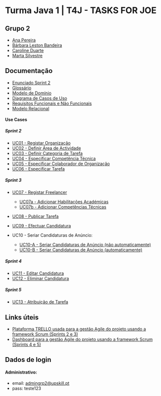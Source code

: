 # Turma Java 1 | T4J - TASKS FOR JOE

## Grupo 2

- [Ana Pereira](https://github.com/anapereiraUpSkill)
- [Bárbara Leston Bandeira](https://github.com/blestonbandeiraUPSKILL)
- [Caroline Duarte](https://github.com/carol-duarte)
- [Marta Silvestre](https://github.com/Marta-Silvestre)

## Documentação

- [Enunciado Sprint 2](https://github.com/blestonbandeiraUPSKILL/upskill_java1_labprg_grupo2/blob/main/Documenta%C3%A7%C3%A3o/Sprint%202/Enunciado/Enunciado.md)
- [Glossário](https://github.com/blestonbandeiraUPSKILL/upskill_java1_labprg_grupo2/blob/main/Documenta%C3%A7%C3%A3o/Sprint%203/Glossario.md)
- [Modelo de Domínio](https://github.com/blestonbandeiraUPSKILL/upskill_java1_labprg_grupo2/blob/main/Documenta%C3%A7%C3%A3o/Sprint%203/Modelo_Dom%C3%ADnio.png)
- [Diagrama de Casos de Uso](https://github.com/blestonbandeiraUPSKILL/upskill_java1_labprg_grupo2/blob/main/Documenta%C3%A7%C3%A3o/Sprint%205/Diagrama_Casos_Uso/Diagrama_Casos_Uso.png)
- [Requisitos Funcionais e Não Funcionais](https://github.com/blestonbandeiraUPSKILL/upskill_java1_labprg_grupo2/blob/main/Documenta%C3%A7%C3%A3o/Sprint%203/Requisitos_Funcionais_e_Nao_Funcionais.md)
- [Modelo Relacional](https://github.com/blestonbandeiraUPSKILL/upskill_java1_labprg_grupo2/blob/main/BaseDados/Modelo_Relacional.png)

#### Use Cases

##### Sprint 2
- [UC01 - Registar Organização](https://github.com/blestonbandeiraUPSKILL/upskill_java1_labprg_grupo2/blob/main/Documenta%C3%A7%C3%A3o/Sprint%202/UC01_Registar_Organizacao/UC01_Registar_Organizacao.md)
- [UC02 - Definir Área de Actividade](https://github.com/blestonbandeiraUPSKILL/upskill_java1_labprg_grupo2/blob/main/Documenta%C3%A7%C3%A3o/Sprint%202/UC02_Definir_Area_Atividade/UC02_Definir_Area_Atividade.md)
- [UC03 - Definir Categoria de Tarefa](https://github.com/blestonbandeiraUPSKILL/upskill_java1_labprg_grupo2/blob/main/Documenta%C3%A7%C3%A3o/Sprint%202/UC03_Definir_Categoria_Tarefa/UC03_Definir_Categoria_Tarefa.md)
- [UC04 - Especificar Competência Técnica](https://github.com/blestonbandeiraUPSKILL/upskill_java1_labprg_grupo2/blob/main/Documenta%C3%A7%C3%A3o/Sprint%202/UC04_Especificar_Competencia_Tecnica/UC04_Especificar_Competencia_Tecnica.md)
- [UC05 - Especificar Colaborador de Organização ](https://github.com/blestonbandeiraUPSKILL/upskill_java1_labprg_grupo2/blob/main/Documenta%C3%A7%C3%A3o/Sprint%202/UC05_Especificar_Colaborador_Organizacao/UC05_Especificar_Colaborador_Organizacao.md)
- [UC06 - Especificar Tarefa](https://github.com/blestonbandeiraUPSKILL/upskill_java1_labprg_grupo2/blob/main/Documenta%C3%A7%C3%A3o/Sprint%202/UC06_Especificar_Tarefa/UC06_Especificar_Tarefa.md)

##### Sprint 3
- [UC07 - Registar Freelancer](https://github.com/blestonbandeiraUPSKILL/upskill_java1_labprg_grupo2/blob/main/Documenta%C3%A7%C3%A3o/Sprint%203/UC07_Registar_Freelancer/UC07.md)
    - [UC07a - Adicionar Habilitações Académicas](https://github.com/blestonbandeiraUPSKILL/upskill_java1_labprg_grupo2/blob/main/Documenta%C3%A7%C3%A3o/Sprint%203/UC07a_Adicionar_Habilitacoes_Academicas/UC07a.md)
    - [UC07b - Adicionar Competências Técnicas](https://github.com/blestonbandeiraUPSKILL/upskill_java1_labprg_grupo2/blob/main/Documenta%C3%A7%C3%A3o/Sprint%203/UC07b_Adicionar_Competencias_Tecnicas/UC07b.md)

- [UC08 - Publicar Tarefa](https://github.com/blestonbandeiraUPSKILL/upskill_java1_labprg_grupo2/blob/main/Documenta%C3%A7%C3%A3o/Sprint%203/UC08_Publicar_Tarefa/UC08_Publicar_Tarefa.md)
- [UC09 - Efectuar Candidatura](https://github.com/blestonbandeiraUPSKILL/upskill_java1_labprg_grupo2/blob/main/Documenta%C3%A7%C3%A3o/Sprint%203/UC09_Efectuar_Candidatura/UC09_Efectuar_Candidatura.md)
- UC10 - Seriar Candidaturas de Anúncio:
    - [UC10-A - Seriar Candidaturas de Anúncio (não automaticamente)](https://github.com/blestonbandeiraUPSKILL/upskill_java1_labprg_grupo2/blob/main/Documenta%C3%A7%C3%A3o/Sprint%203/UC10_A_Seriar_Candidaturas_(n%C3%A3o_automaticamente)/UC10_A_Seriar_Candidaturas_(nao_automaticamente).md)
    - [UC10-B - Seriar Candidaturas de Anúncio (automaticamente)](https://github.com/blestonbandeiraUPSKILL/upskill_java1_labprg_grupo2/blob/main/Documenta%C3%A7%C3%A3o/Sprint%203/UC10_B_Seriar_Candidaturas_(automaticamente)/UC10_B_Seriar_Candidaturas_(automaticamente).md)

##### Sprint 4
- [UC11 - Editar Candidatura](https://github.com/blestonbandeiraUPSKILL/upskill_java1_labprg_grupo2/blob/main/Documenta%C3%A7%C3%A3o/Sprint%204/UC11_Editar_Candidatura/UC11.md)
- [UC12 - Eliminar Candidatura](https://github.com/blestonbandeiraUPSKILL/upskill_java1_labprg_grupo2/blob/main/Documenta%C3%A7%C3%A3o/Sprint%204/UC12_Eliminar_Candidatura/UC12.md)

##### Sprint 5
- [UC13 - Atribuição de Tarefa](https://github.com/blestonbandeiraUPSKILL/upskill_java1_labprg_grupo2/blob/main/Documenta%C3%A7%C3%A3o/Sprint%205/UC13_Atribuicao_de_Tarefa/UC13.md)

## Links úteis

- [Plataforma TRELLO usada para a gestão Agile do projeto usando a framework Scrum (Sprints 2 e 3)](https://trello.com/b/atvb02FQ)
- [Dashboard para a gestão Agile do projeto usando a framework Scrum (Sprints 4 e 5)](https://github.com/blestonbandeiraUPSKILL/upskill_java1_labprg_grupo2/blob/main/Documenta%C3%A7%C3%A3o/Sprint%205/Dashboard%20-%20Scrum%20-%20Sprint%205.xlsx)

## Dados de login

#### Administrativo:
* email: admingrp2@upskill.pt
* pass: teste123
